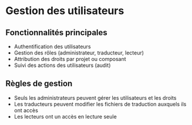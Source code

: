 # Gestion des utilisateurs

## Fonctionnalités principales

- Authentification des utilisateurs
- Gestion des rôles (administrateur, traducteur, lecteur)
- Attribution des droits par projet ou composant
- Suivi des actions des utilisateurs (audit)

## Règles de gestion

- Seuls les administrateurs peuvent gérer les utilisateurs et les droits
- Les traducteurs peuvent modifier les fichiers de traduction auxquels ils ont accès
- Les lecteurs ont un accès en lecture seule
